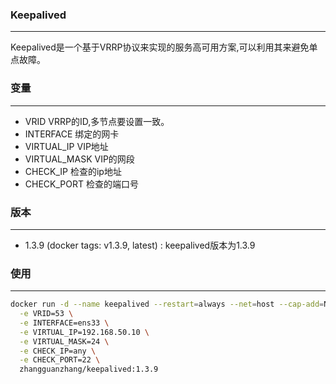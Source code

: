 ### Keepalived
---
Keepalived是一个基于VRRP协议来实现的服务高可用方案,可以利用其来避免单点故障。

### 变量
---
- VRID          VRRP的ID,多节点要设置一致。
- INTERFACE     绑定的网卡
- VIRTUAL_IP    VIP地址
- VIRTUAL_MASK  VIP的网段
- CHECK_IP      检查的ip地址
- CHECK_PORT    检查的端口号

### 版本
---
- 1.3.9 (docker tags: v1.3.9, latest) : keepalived版本为1.3.9

### 使用
---
```bash
docker run -d --name keepalived --restart=always --net=host --cap-add=NET_ADMIN \
  -e VRID=53 \
  -e INTERFACE=ens33 \
  -e VIRTUAL_IP=192.168.50.10 \
  -e VIRTUAL_MASK=24 \
  -e CHECK_IP=any \
  -e CHECK_PORT=22 \
  zhangguanzhang/keepalived:1.3.9
```
